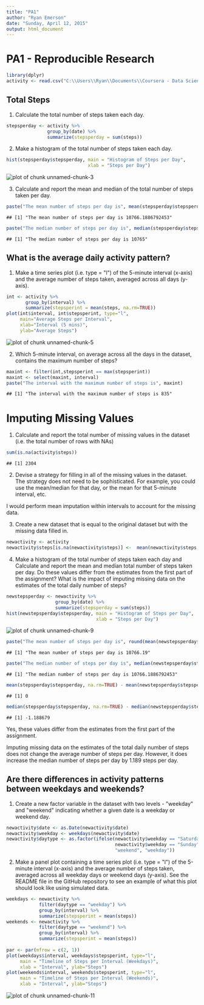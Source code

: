 ```yaml
---
title: "PA1"
author: "Ryan Emerson"
date: "Sunday, April 12, 2015"
output: html_document
---
```


# PA1 - Reproducible Research


```r
library(dplyr)
activity <- read.csv("C:\\Users\\Ryan\\Documents\\Coursera - Data Science\\Reproducible Research\\repdata_data_activity\\activity.csv")
```

## Total Steps

1. Calculate the total number of steps taken each day.

```r
stepsperday <- activity %>%
               group_by(date) %>%
               summarize(stepsperday = sum(steps))
```


2. Make a histogram of the total number of steps taken each day.

```r
hist(stepsperday$stepsperday, main = "Histogram of Steps per Day",
                              xlab = "Steps per Day")
```

![plot of chunk unnamed-chunk-3](figure/unnamed-chunk-3-1.png) 

3. Calculate and report the mean and median of the total number of steps taken per day.

```r
paste("The mean number of steps per day is", mean(stepsperday$stepsperday, na.rm=TRUE))
```

```
## [1] "The mean number of steps per day is 10766.1886792453"
```

```r
paste("The median number of steps per day is", median(stepsperday$stepsperday, na.rm = TRUE))
```

```
## [1] "The median number of steps per day is 10765"
```

## What is the average daily activity pattern?

1. Make a time series plot (i.e. type = "l") of the 5-minute interval (x-axis) and the average number of steps taken, averaged across all days (y-axis).

```r
int <- activity %>%
       group_by(interval) %>%
       summarize(stepsperint = mean(steps, na.rm=TRUE))
plot(int$interval, int$stepsperint, type="l",
     main="Average Steps per Interval",
     xlab="Interval (5 mins)",
     ylab="Average Steps")
```

![plot of chunk unnamed-chunk-5](figure/unnamed-chunk-5-1.png) 
    
2. Which 5-minute interval, on average across all the days in the dataset, contains the maximum number of steps?

```r
maxint <- filter(int,stepsperint == max(stepsperint))
maxint <- select(maxint, interval)
paste("The interval with the maximum number of steps is", maxint)
```

```
## [1] "The interval with the maximum number of steps is 835"
```

# Imputing Missing Values

1.  Calculate and report the total number of missing values in the dataset (i.e. the total number of rows with NAs)

```r
sum(is.na(activity$steps))
```

```
## [1] 2304
```

2.  Devise a strategy for filling in all of the missing values in the dataset. The strategy does not need to be sophisticated. For example, you could use the mean/median for that day, or the mean for that 5-minute interval, etc.

I would perform mean imputation within intervals to account for the missing data.

3.  Create a new dataset that is equal to the original dataset but with the missing data filled in.


```r
newactivity <- activity
newactivity$steps[is.na(newactivity$steps)] <-  mean(newactivity$steps, na.rm=TRUE)
```

4.  Make a histogram of the total number of steps taken each day and Calculate and report the mean and median total number of steps taken per day. Do these values differ from the estimates from the first part of the assignment? What is the impact of imputing missing data on the estimates of the total daily number of steps?
    

```r
newstepsperday <- newactivity %>%
                  group_by(date) %>%
                  summarize(stepsperday = sum(steps))
hist(newstepsperday$stepsperday, main = "Histogram of Steps per Day",
                                 xlab = "Steps per Day")
```

![plot of chunk unnamed-chunk-9](figure/unnamed-chunk-9-1.png) 

```r
paste("The mean number of steps per day is", round(mean(newstepsperday$stepsperday, na.rm=TRUE),2))
```

```
## [1] "The mean number of steps per day is 10766.19"
```

```r
paste("The median number of steps per day is", median(newstepsperday$stepsperday, na.rm = TRUE))
```

```
## [1] "The median number of steps per day is 10766.1886792453"
```

```r
mean(stepsperday$stepsperday, na.rm=TRUE) - mean(newstepsperday$stepsperday)
```

```
## [1] 0
```

```r
median(stepsperday$stepsperday, na.rm=TRUE) - median(newstepsperday$stepsperday)
```

```
## [1] -1.188679
```

Yes, these values differ from the estimates from the first part of the assignment.

Imputing missing data on the estimates of the total daily number of steps does not change the average number of steps per day. However, it does increase the median number of steps per day by 1.189 steps per day.


## Are there differences in activity patterns between weekdays and weekends?

1.  Create a new factor variable in the dataset with two levels - "weekday" and "weekend" indicating whether a given date is a weekday or weekend day.

```r
newactivity$date <- as.Date(newactivity$date)
newactivity$weekday <- weekdays(newactivity$date)
newactivity$daytype <- as.factor(ifelse(newactivity$weekday == "Saturday" |
                                        newactivity$weekday == "Sunday",
                                        "weekend", "weekday"))
```

2.    Make a panel plot containing a time series plot (i.e. type = "l") of the 5-minute interval (x-axis) and the average number of steps taken, averaged across all weekday days or weekend days (y-axis). See the README file in the GitHub repository to see an example of what this plot should look like using simulated data.

```r
weekdays <- newactivity %>%
            filter(daytype == "weekday") %>%
            group_by(interval) %>%
            summarize(stepsperint = mean(steps))
weekends <- newactivity %>%
            filter(daytype == "weekend") %>%
            group_by(interval) %>%
            summarize(stepsperint = mean(steps))
            
par <- par(mfrow = c(2, 1))               
plot(weekdays$interval, weekdays$stepsperint, type="l", 
     main = "Timeline of Steps per Interval (Weekdays)",
     xlab = "Interval", ylab="Steps")
plot(weekends$interval, weekends$stepsperint, type="l",  
     main = "Timeline of Steps per Interval (Weekends)",
     xlab = "Interval", ylab="Steps")
```

![plot of chunk unnamed-chunk-11](figure/unnamed-chunk-11-1.png) 
